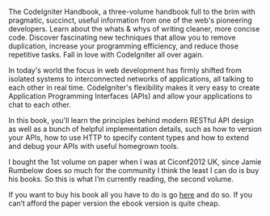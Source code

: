 The CodeIgniter Handbook, a three-volume handbook full to the brim with pragmatic, succinct, useful information from one of the web's pioneering developers. Learn about the whats & whys of writing cleaner, more concise code. Discover fascinating new techniques that allow you to remove duplication, increase your programming efficiency, and reduce those repetitive tasks. Fall in love with CodeIgniter all over again.
<!--more-->
In today's world the focus in web development has firmly shifted from isolated systems to interconnected networks of applications, all talking to each other in real time. CodeIgniter's flexibility makes it very easy to create Application Programming Interfaces (APIs) and allow your applications to chat to each other.

In this book, you'll learn the principles behind modern RESTful API design as well as a bunch of helpful implementation details, such as how to version your APIs, how to use HTTP to specify content types and how to extend and debug your APIs with useful homegrown tools.

I bought the 1st volume on paper when I was at Ciconf2012 UK, since Jamie Rumbelow does so much for the community I think the least I can do is buy his books. So this is what I’m currently reading, the second volume.

If you want to buy his book all you have to do is go [here](https://efendibooks.com/) and do so. If you can’t afford the paper version the ebook version is quite cheap.